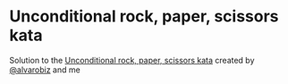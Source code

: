 # Unconditional rock, paper, scissors kata

Solution to the [Unconditional rock, paper, scissors kata](https://gist.github.com/trikitrok/63bfb5226f8cc2e8f6c3) created by [@alvarobiz](https://twitter.com/alvarobiz) and me